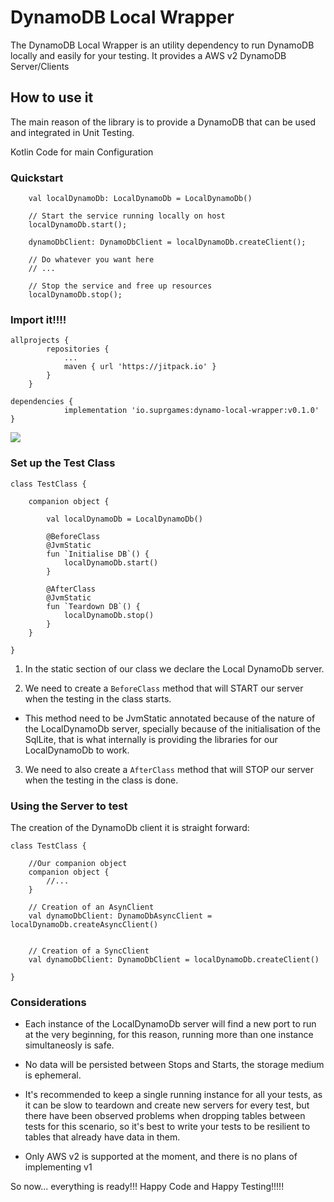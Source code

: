 # DynamoDB Local Wrapper

The DynamoDB Local Wrapper is an utility dependency to run DynamoDB locally and easily for your testing. It provides a AWS v2 DynamoDB Server/Clients


## How to use it

The main reason of the library is to provide a DynamoDB that can be used and integrated in Unit Testing.

Kotlin Code for main Configuration

### Quickstart

```
	val localDynamoDb: LocalDynamoDb = LocalDynamoDb()

	// Start the service running locally on host
	localDynamoDb.start();

	dynamoDbClient: DynamoDbClient = localDynamoDb.createClient();

	// Do whatever you want here
	// ...

	// Stop the service and free up resources
	localDynamoDb.stop();    
```

### Import it!!!!

```
allprojects {
		repositories {
			...
			maven { url 'https://jitpack.io' }
		}
	}
```

```
dependencies {
	        implementation 'io.suprgames:dynamo-local-wrapper:v0.1.0'
}
```

[![](https://jitpack.io/v/io.suprgames/dynamo-local-wrapper.svg)](https://jitpack.io/#io.suprgames/dynamo-local-wrapper)

### Set up the Test Class

```
class TestClass {

    companion object {

        val localDynamoDb = LocalDynamoDb()

        @BeforeClass
        @JvmStatic
        fun `Initialise DB`() {
            localDynamoDb.start()
        }

        @AfterClass
        @JvmStatic
        fun `Teardown DB`() {
            localDynamoDb.stop()
        }
    }
    
}
```

1) In the static section of our class we declare the Local DynamoDb server.

2) We need to create a `BeforeClass` method that will START our server when the testing in the class starts. 
* This method need to be JvmStatic annotated because of the nature of the LocalDynamoDb server, specially because of the initialisation of the SqlLite, that is what internally is providing the libraries for our LocalDynamoDb to work.

3) We need to also create a `AfterClass` method that will STOP our server when the testing in the class is done.

### Using the Server to test


The creation of the DynamoDb client it is straight forward:

```
class TestClass {

    //Our companion object
    companion object {
        //...
    }

    // Creation of an AsynClient
    val dynamoDbClient: DynamoDbAsyncClient = localDynamoDb.createAsyncClient()


    // Creation of a SyncClient
    val dynamoDbClient: DynamoDbClient = localDynamoDb.createClient()

}
```

### Considerations

* Each instance of the LocalDynamoDb server will find a new port to run at the very beginning, for this reason, running more than one instance simultaneosly is safe.

* No data will be persisted between Stops and Starts, the storage medium is ephemeral.

* It's recommended to keep a single running instance for all your tests, as it can be slow to teardown and create new servers for every test, but there have been observed problems  when dropping tables between tests for this scenario, so it's best to write your tests to be resilient to tables that already have data in them.

* Only AWS v2 is supported at the moment, and there is no plans of implementing v1


So now... everything is ready!!! Happy Code and Happy Testing!!!!!

